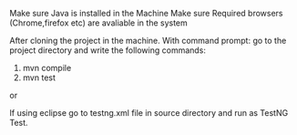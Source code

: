 Make sure Java is installed in the Machine
Make sure Required browsers (Chrome,firefox etc) are avaliable in the system

After cloning the project in the machine.
With command prompt: go to the project directory and write the following commands:
1) mvn compile
2) mvn test

or

If using eclipse go to testng.xml file in source directory and run as TestNG Test.


